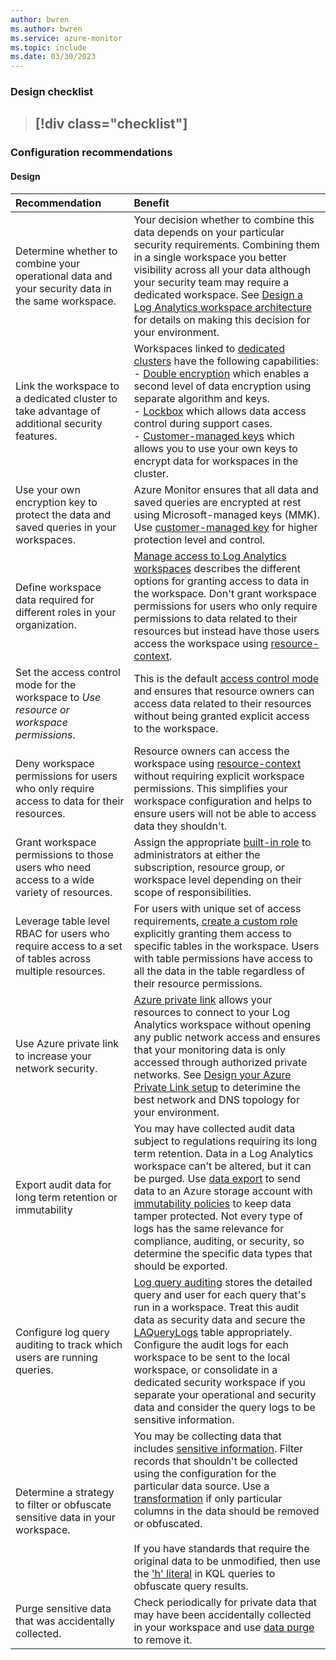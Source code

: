 ```yaml
---
author: bwren
ms.author: bwren
ms.service: azure-monitor
ms.topic: include
ms.date: 03/30/2023
---
```


### Design checklist

> [!div class="checklist"]
> - 

### Configuration recommendations

#### Design

| Recommendation | Benefit |
|:---|:---|
| Determine whether to combine your operational data and your security data in the same workspace. | Your decision whether to combine this data depends on your particular security requirements. Combining them in a single workspace you better visibility across all your data although your security team may require a dedicated workspace. See [Design a Log Analytics workspace architecture](../logs/workspace-design.md) for details on making this decision for your environment. |
| Link the workspace to a dedicated cluster to take advantage of additional security features. | Workspaces linked to [dedicated clusters](../logs/logs-dedicated-clusters.md) have the following capabilities:<br>- [Double encryption](../../storage/common/storage-service-encryption.md#doubly-encrypt-data-with-infrastructure-encryption) which enables a second level of data encryption using separate algorithm and keys.<br>- [Lockbox](../logs/customer-managed-keys.md#customer-lockbox-preview) which allows data access control during support cases.<br>- [Customer-managed keys](../logs/customer-managed-keys.md) which allows you to use your own keys to encrypt data for workspaces in the cluster. |
| Use your own encryption key to protect the data and saved queries in your workspaces. | Azure Monitor ensures that all data and saved queries are encrypted at rest using Microsoft-managed keys (MMK). Use [customer-managed key](../logs/customer-managed-keys.md) for higher protection level and control.  |
| Define workspace data required for different roles in your organization. | [Manage access to Log Analytics workspaces](../logs/manage-access.md) describes the different options for granting access to data in the workspace.  Don't grant workspace permissions for users who only require permissions to data related to their resources but instead have those users access the workspace using [resource-context](../logs/manage-access.md#access-mode). |
| Set the access control mode for the workspace to *Use resource or workspace permissions*. | This is the default [access control mode](../logs/manage-access.md#access-control-mode) and ensures that resource owners can access data related to their resources without being granted explicit access to the workspace. |
| Deny workspace permissions for users who only require access to data for their resources. | Resource owners can access the workspace using [resource-context](../logs/manage-access.md#access-mode) without requiring explicit workspace permissions. This simplifies your workspace configuration and helps to ensure users will not be able to access data they shouldn't. |
| Grant workspace permissions to those users who need access to a wide variety of resources. | Assign the appropriate [built-in role](../logs/manage-access.md#azure-rbac) to administrators at either the subscription, resource group, or workspace level depending on their scope of responsibilities. |
| Leverage table level RBAC for users who require access to a set of tables across multiple resources. | For users with unique set of access requirements, [create a custom role](../logs/manage-access.md#set-table-level-read-access) explicitly granting them access to specific tables in the workspace. Users with table permissions have access to all the data in the table regardless of their resource permissions.
| Use Azure private link to increase your network security. | [Azure private link](../logs/private-link-security.md) allows your resources to connect to your Log Analytics workspace without opening any public network access and ensures that your monitoring data is only accessed through authorized private networks. See [Design your Azure Private Link setup](../logs/private-link-design.md) to deterimine the best network and DNS topology for your environment. |
| Export audit data for long term retention or immutability | You may have collected audit data subject to regulations requiring its long term retention. Data in a Log Analytics workspace can’t be altered, but it can be purged. Use [data export](../logs/logs-data-export.md) to send data to an Azure storage account with [immutability policies](../../storage/blobs/immutable-policy-configure-version-scope.md) to keep data tamper protected. Not every type of logs has the same relevance for compliance, auditing, or security, so determine the specific data types that should be exported. 
| Configure log query auditing to track which users are running queries. | [Log query auditing](../logs/query-audit.md) stores the detailed query and user for each query that's run in a workspace. Treat this audit data as security data and secure the [LAQueryLogs](/azure/azure-monitor/reference/tables/laquerylogs) table appropriately. Configure the audit logs for each workspace to be sent to the local workspace, or consolidate in a dedicated security workspace if you separate your operational and security data and consider the query logs to be sensitive information. |
| Determine a strategy to filter or obfuscate sensitive data in your workspace. | You may be collecting data that includes [sensitive information](../logs/personal-data-mgmt.md). Filter records that shouldn't be collected using the configuration for the particular data source. Use a [transformation](../essentials/data-collection-transformations.md) if only particular columns in the data should be removed or obfuscated.<br><br>If you have standards that require the original data to be unmodified, then use the ['h' literal](/azure/data-explorer/kusto/query/scalar-data-types/string#obfuscated-string-literals) in KQL queries to obfuscate query results. |
| Purge sensitive data that was accidentally collected. | Check periodically for private data that may have been accidentally collected in your workspace and use [data purge](../logs/personal-data-mgmt.md#exporting-and-deleting-personal-data) to remove it. |


